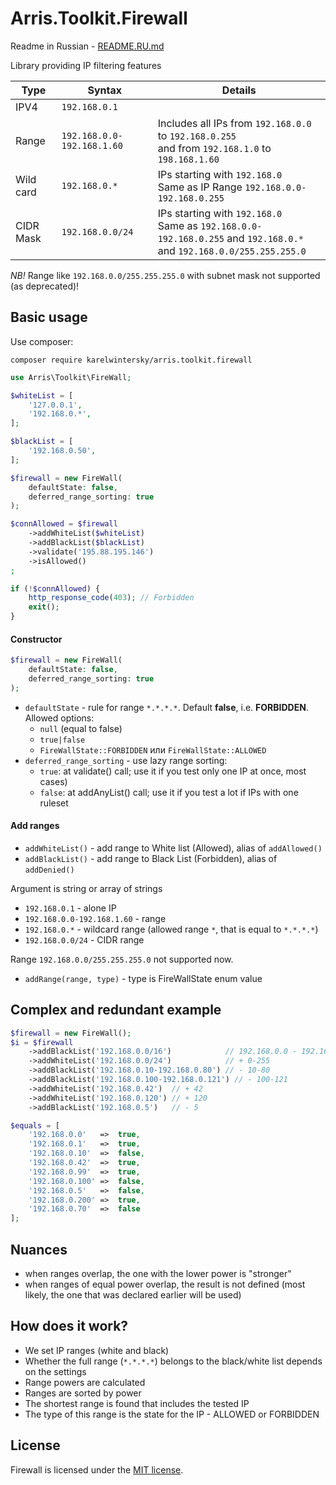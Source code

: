 # Arris.Toolkit.Firewall

Readme in Russian - [README.RU.md](README.RU.md)

Library providing IP filtering features

| Type        | Syntax                      | Details                                                                                                                       |
|-------------|-----------------------------|-------------------------------------------------------------------------------------------------------------------------------|
| IPV4        | `192.168.0.1`               |                                                                                                                               |
| Range       | `192.168.0.0-192.168.1.60`  | Includes all IPs from `192.168.0.0` to `192.168.0.255`<br />and from `192.168.1.0` to `198.168.1.60`                          |
| Wild card   | `192.168.0.*`               | IPs starting with `192.168.0`<br />Same as IP Range `192.168.0.0-192.168.0.255`                                               |
| CIDR Mask   | `192.168.0.0/24`            | IPs starting with `192.168.0`<br />Same as `192.168.0.0-192.168.0.255` and `192.168.0.*`<br />and `192.168.0.0/255.255.255.0` |

*NB!* Range like `192.168.0.0/255.255.255.0` with subnet mask not supported (as deprecated)!

## Basic usage

Use composer: 
```
composer require karelwintersky/arris.toolkit.firewall
```


```php
use Arris\Toolkit\FireWall;

$whiteList = [
    '127.0.0.1',
    '192.168.0.*',
];

$blackList = [
    '192.168.0.50',
];

$firewall = new FireWall(
    defaultState: false,
    deferred_range_sorting: true 
);

$connAllowed = $firewall
    ->addWhiteList($whiteList)
    ->addBlackList($blackList)
    ->validate('195.88.195.146')
    ->isAllowed()
;

if (!$connAllowed) {
    http_response_code(403); // Forbidden
    exit();
}
```
#### Constructor

```php
$firewall = new FireWall(
    defaultState: false,
    deferred_range_sorting: true 
);
```

- `defaultState` - rule for range `*.*.*.*`. Default **false**, i.e. **FORBIDDEN**. Allowed options:
  - `null` (equal to false)
  - `true|false`
  - `FireWallState::FORBIDDEN` или `FireWallState::ALLOWED`
- `deferred_range_sorting` - use lazy range sorting:
  - `true`: at validate() call; use it if you test only one IP at once, most cases)
  - `false`: at addAnyList() call; use it if you test a lot if IPs with one ruleset

#### Add ranges

- `addWhiteList()` - add range to White list (Allowed), alias of `addAllowed()` 
- `addBlackList()` - add range to Black List (Forbidden), alias of `addDenied()`

Argument is string or array of strings

- `192.168.0.1` - alone IP
- `192.168.0.0-192.168.1.60` - range
- `192.168.0.*` - wildcard range (allowed range `*`, that is equal to `*.*.*.*`)
- `192.168.0.0/24` - CIDR range

Range `192.168.0.0/255.255.255.0` not supported now.

- `addRange(range, type)` - type is FireWallState enum value

## Сomplex and redundant example

```php
$firewall = new FireWall();
$i = $firewall
    ->addBlackList('192.168.0.0/16')            // 192.168.0.0 - 192.168.255.255
    ->addWhiteList('192.168.0.0/24')            // + 0-255
    ->addBlackList('192.168.0.10-192.168.0.80') // - 10-80
    ->addBlackList('192.168.0.100-192.168.0.121') // - 100-121
    ->addWhiteList('192.168.0.42')  // + 42
    ->addWhiteList('192.168.0.120') // + 120
    ->addBlackList('192.168.0.5')   // - 5

$equals = [
    '192.168.0.0'   =>  true,
    '192.168.0.1'   =>  true,
    '192.168.0.10'  =>  false,
    '192.168.0.42'  =>  true,
    '192.168.0.99'  =>  true,
    '192.168.0.100' =>  false,
    '192.168.0.5'   =>  false,
    '192.168.0.200' =>  true,
    '192.168.0.70'  =>  false
];
```

## Nuances

- when ranges overlap, the one with the lower power is "stronger"
- when ranges of equal power overlap, the result is not defined (most likely, the one that was declared earlier will be used)

## How does it work?

- We set IP ranges (white and black)
- Whether the full range (`*.*.*.*`) belongs to the black/white list depends on the settings
- Range powers are calculated
- Ranges are sorted by power
- The shortest range is found that includes the tested IP
- The type of this range is the state for the IP - ALLOWED or FORBIDDEN


## License

Firewall is licensed under the [MIT license](LICENSE).

